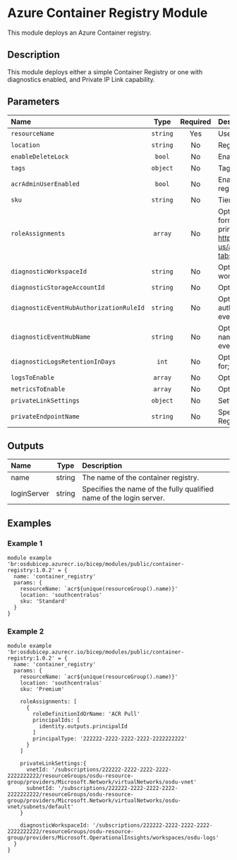 # Azure Container Registry Module

This module deploys an Azure Container registry.

## Description

This module deploys either a simple Container Registry or one with diagnostics enabled, and Private IP Link capability.

## Parameters

| Name                                    | Type     | Required | Description                                                                                                                                                                                                                                                                   |
| :-------------------------------------- | :------: | :------: | :---------------------------------------------------------------------------------------------------------------------------------------------------------------------------------------------------------------------------------------------------------------------------- |
| `resourceName`                          | `string` | Yes      | Used to name all resources                                                                                                                                                                                                                                                    |
| `location`                              | `string` | No       | Registry Location.                                                                                                                                                                                                                                                            |
| `enableDeleteLock`                      | `bool`   | No       | Enable lock to prevent accidental deletion                                                                                                                                                                                                                                    |
| `tags`                                  | `object` | No       | Tags.                                                                                                                                                                                                                                                                         |
| `acrAdminUserEnabled`                   | `bool`   | No       | Enable an admin user that has push/pull permission to the registry.                                                                                                                                                                                                           |
| `sku`                                   | `string` | No       | Tier of your Azure Container Registry.                                                                                                                                                                                                                                        |
| `roleAssignments`                       | `array`  | No       | Optional. Array of objects that describe RBAC permissions, format { roleDefinitionResourceId (string), principalId (string), principalType (enum), enabled (bool) }. Ref: https://docs.microsoft.com/en-us/azure/templates/microsoft.authorization/roleassignments?tabs=bicep |
| `diagnosticWorkspaceId`                 | `string` | No       | Optional. Resource ID of the diagnostic log analytics workspace.                                                                                                                                                                                                              |
| `diagnosticStorageAccountId`            | `string` | No       | Optional. Resource ID of the diagnostic storage account.                                                                                                                                                                                                                      |
| `diagnosticEventHubAuthorizationRuleId` | `string` | No       | Optional. Resource ID of the diagnostic event hub authorization rule for the Event Hubs namespace in which the event hub should be created or streamed to.                                                                                                                    |
| `diagnosticEventHubName`                | `string` | No       | Optional. Name of the diagnostic event hub within the namespace to which logs are streamed. Without this, an event hub is created for each log category.                                                                                                                      |
| `diagnosticLogsRetentionInDays`         | `int`    | No       | Optional. Specifies the number of days that logs will be kept for; a value of 0 will retain data indefinitely.                                                                                                                                                                |
| `logsToEnable`                          | `array`  | No       | Optional. The name of logs that will be streamed.                                                                                                                                                                                                                             |
| `metricsToEnable`                       | `array`  | No       | Optional. The name of metrics that will be streamed.                                                                                                                                                                                                                          |
| `privateLinkSettings`                   | `object` | No       | Settings Required to Enable Private Link                                                                                                                                                                                                                                      |
| `privateEndpointName`                   | `string` | No       | Specifies the name of the private link to the Azure Container Registry.                                                                                                                                                                                                       |

## Outputs

| Name        | Type   | Description                                                         |
| :---------- | :----: | :------------------------------------------------------------------ |
| name        | string | The name of the container registry.                                 |
| loginServer | string | Specifies the name of the fully qualified name of the login server. |

## Examples

### Example 1

```bicep
module example 'br:osdubicep.azurecr.io/bicep/modules/public/container-registry:1.0.2' = {
  name: 'container_registry'
  params: {
    resourceName: `acr${unique(resourceGroup().name)}'
    location: 'southcentralus'
    sku: 'Standard'
  }
}
```

### Example 2

```bicep
module example 'br:osdubicep.azurecr.io/bicep/modules/public/container-registry:1.0.2' = {
  name: 'container_registry'
  params: {
    resourceName: `acr${unique(resourceGroup().name)}'
    location: 'southcentralus'
    sku: 'Premium'

    roleAssignments: [
      {
        roleDefinitionIdOrName: 'ACR Pull'
        principalIds: [
          identity.outputs.principalId
        ]
        principalType: '222222-2222-2222-2222-2222222222'
      }
    ]

    privateLinkSettings:{
      vnetId: '/subscriptions/222222-2222-2222-2222-2222222222/resourceGroups/osdu-resource-group/providers/Microsoft.Network/virtualNetworks/osdu-vnet'
      subnetId: '/subscriptions/222222-2222-2222-2222-2222222222/resourceGroups/osdu-resource-group/providers/Microsoft.Network/virtualNetworks/osdu-vnet/subnets/default'
    }

    diagnosticWorkspaceId: '/subscriptions/222222-2222-2222-2222-2222222222/resourceGroups/osdu-resource-group/providers/Microsoft.OperationalInsights/workspaces/osdu-logs'
  }
}
```